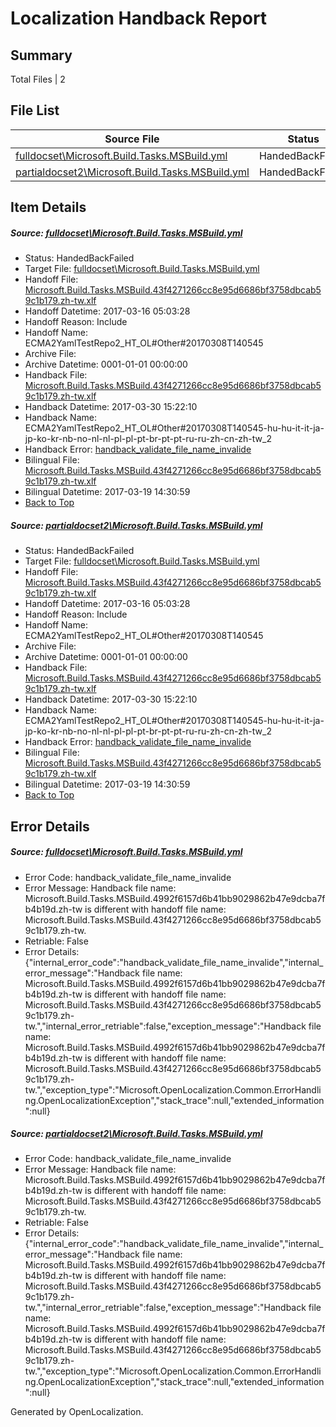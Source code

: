 # <a name='report-top'></a> Localization Handback Report

## Summary
 Total Files | 2

## File List
 Source File | Status | Details 
 ----------- | ------ | ------- 
 [fulldocset\Microsoft.Build.Tasks.MSBuild.yml](https://github.com/OpenLocalizationTestOrg/ECMA2YamlTestRepo2/blob/1e40a158586a88a698e0cb5342785002a56898b2/fulldocset/Microsoft.Build.Tasks.MSBuild.yml) | HandedBackFailed | [Details](#2ed59e0dc5ea36f1040d694fcd2fea1c1f19561f74108)
 [partialdocset2\Microsoft.Build.Tasks.MSBuild.yml](https://github.com/OpenLocalizationTestOrg/ECMA2YamlTestRepo2/blob/9a577bbd8ead778fd4723fbdbce691e69b3b14d4/partialdocset2/Microsoft.Build.Tasks.MSBuild.yml) | HandedBackFailed | [Details](#2ed59e0dc5ea36f1040d694fcd2fea1c1f19561f88199)

## Item Details
##### <a name='2ed59e0dc5ea36f1040d694fcd2fea1c1f19561f74108'></a> Source: [fulldocset\Microsoft.Build.Tasks.MSBuild.yml](https://github.com/OpenLocalizationTestOrg/ECMA2YamlTestRepo2/blob/1e40a158586a88a698e0cb5342785002a56898b2/fulldocset/Microsoft.Build.Tasks.MSBuild.yml)
* Status: HandedBackFailed
* Target File: [fulldocset\Microsoft.Build.Tasks.MSBuild.yml](https://github.com/OpenLocalizationTestOrg/ECMA2YamlTestRepo2.zh-tw/blob/0876d83102a285fc220c5b30268c98a5c5529af8/fulldocset/Microsoft.Build.Tasks.MSBuild.yml)
* Handoff File: [Microsoft.Build.Tasks.MSBuild.43f4271266cc8e95d6686bf3758dbcab59c1b179.zh-tw.xlf](https://github.com/OpenLocalizationTestOrg/ECMA2YamlTestRepo2.handoff/blob/cadaade5a6583edb23c7e6a2d3872233c1bf5168/ol-handoff/OpenLocalizationTestOrg/ECMA2YamlTestRepo2.zh-tw/master/fulldocset/Microsoft.Build.Tasks.MSBuild.43f4271266cc8e95d6686bf3758dbcab59c1b179.zh-tw.xlf)
* Handoff Datetime: 2017-03-16 05:03:28
* Handoff Reason: Include
* Handoff Name: ECMA2YamlTestRepo2_HT_OL#Other#20170308T140545
* Archive File: 
* Archive Datetime: 0001-01-01 00:00:00
* Handback File: [Microsoft.Build.Tasks.MSBuild.43f4271266cc8e95d6686bf3758dbcab59c1b179.zh-tw.xlf](https://github.com/OpenLocalizationTestOrg/ECMA2YamlTestRepo2.handback/blob/372acfce95ca1e2b82e41811a20287d7a82c3454/ol-handback/OpenLocalizationTestOrg/ECMA2YamlTestRepo2.zh-tw/master/fulldocset/Microsoft.Build.Tasks.MSBuild.43f4271266cc8e95d6686bf3758dbcab59c1b179.zh-tw.xlf)
* Handback Datetime: 2017-03-30 15:22:10
* Handback Name: ECMA2YamlTestRepo2_HT_OL#Other#20170308T140545-hu-hu-it-it-ja-jp-ko-kr-nb-no-nl-nl-pl-pl-pt-br-pt-pt-ru-ru-zh-cn-zh-tw_2
* Handback Error: [handback_validate_file_name_invalide](#2ed59e0dc5ea36f1040d694fcd2fea1c1f19561f74108handback_validate_file_name_invalide)
* Bilingual File: [Microsoft.Build.Tasks.MSBuild.43f4271266cc8e95d6686bf3758dbcab59c1b179.zh-tw.xlf](https://github.com/OpenLocalizationTestOrg/ECMA2YamlTestRepo2.handback/blob/1c52b3d4d8c0f1991aaee84ef2ea71d52530d82f/ol-handback/OpenLocalizationTestOrg/ECMA2YamlTestRepo2.zh-tw/master/fulldocset/Microsoft.Build.Tasks.MSBuild.43f4271266cc8e95d6686bf3758dbcab59c1b179.zh-tw.xlf)
* Bilingual Datetime: 2017-03-19 14:30:59
* [Back to Top](#report-top)

##### <a name='2ed59e0dc5ea36f1040d694fcd2fea1c1f19561f88199'></a> Source: [partialdocset2\Microsoft.Build.Tasks.MSBuild.yml](https://github.com/OpenLocalizationTestOrg/ECMA2YamlTestRepo2/blob/9a577bbd8ead778fd4723fbdbce691e69b3b14d4/partialdocset2/Microsoft.Build.Tasks.MSBuild.yml)
* Status: HandedBackFailed
* Target File: [fulldocset\Microsoft.Build.Tasks.MSBuild.yml](https://github.com/OpenLocalizationTestOrg/ECMA2YamlTestRepo2.zh-tw/blob/0876d83102a285fc220c5b30268c98a5c5529af8/fulldocset/Microsoft.Build.Tasks.MSBuild.yml)
* Handoff File: [Microsoft.Build.Tasks.MSBuild.43f4271266cc8e95d6686bf3758dbcab59c1b179.zh-tw.xlf](https://github.com/OpenLocalizationTestOrg/ECMA2YamlTestRepo2.handoff/blob/cadaade5a6583edb23c7e6a2d3872233c1bf5168/ol-handoff/OpenLocalizationTestOrg/ECMA2YamlTestRepo2.zh-tw/master/fulldocset/Microsoft.Build.Tasks.MSBuild.43f4271266cc8e95d6686bf3758dbcab59c1b179.zh-tw.xlf)
* Handoff Datetime: 2017-03-16 05:03:28
* Handoff Reason: Include
* Handoff Name: ECMA2YamlTestRepo2_HT_OL#Other#20170308T140545
* Archive File: 
* Archive Datetime: 0001-01-01 00:00:00
* Handback File: [Microsoft.Build.Tasks.MSBuild.43f4271266cc8e95d6686bf3758dbcab59c1b179.zh-tw.xlf](https://github.com/OpenLocalizationTestOrg/ECMA2YamlTestRepo2.handback/blob/372acfce95ca1e2b82e41811a20287d7a82c3454/ol-handback/OpenLocalizationTestOrg/ECMA2YamlTestRepo2.zh-tw/master/fulldocset/Microsoft.Build.Tasks.MSBuild.43f4271266cc8e95d6686bf3758dbcab59c1b179.zh-tw.xlf)
* Handback Datetime: 2017-03-30 15:22:10
* Handback Name: ECMA2YamlTestRepo2_HT_OL#Other#20170308T140545-hu-hu-it-it-ja-jp-ko-kr-nb-no-nl-nl-pl-pl-pt-br-pt-pt-ru-ru-zh-cn-zh-tw_2
* Handback Error: [handback_validate_file_name_invalide](#2ed59e0dc5ea36f1040d694fcd2fea1c1f19561f88199handback_validate_file_name_invalide)
* Bilingual File: [Microsoft.Build.Tasks.MSBuild.43f4271266cc8e95d6686bf3758dbcab59c1b179.zh-tw.xlf](https://github.com/OpenLocalizationTestOrg/ECMA2YamlTestRepo2.handback/blob/1c52b3d4d8c0f1991aaee84ef2ea71d52530d82f/ol-handback/OpenLocalizationTestOrg/ECMA2YamlTestRepo2.zh-tw/master/fulldocset/Microsoft.Build.Tasks.MSBuild.43f4271266cc8e95d6686bf3758dbcab59c1b179.zh-tw.xlf)
* Bilingual Datetime: 2017-03-19 14:30:59
* [Back to Top](#report-top)


## Error Details
##### <a name='2ed59e0dc5ea36f1040d694fcd2fea1c1f19561f74108handback_validate_file_name_invalide'></a> Source: [fulldocset\Microsoft.Build.Tasks.MSBuild.yml](#2ed59e0dc5ea36f1040d694fcd2fea1c1f19561f74108)
* Error Code: handback_validate_file_name_invalide
* Error Message: Handback file name: Microsoft.Build.Tasks.MSBuild.4992f6157d6b41bb9029862b47e9dcba7fb4b19d.zh-tw is different with handoff file name: Microsoft.Build.Tasks.MSBuild.43f4271266cc8e95d6686bf3758dbcab59c1b179.zh-tw.
* Retriable: False
* Error Details: {"internal_error_code":"handback_validate_file_name_invalide","internal_error_message":"Handback file name: Microsoft.Build.Tasks.MSBuild.4992f6157d6b41bb9029862b47e9dcba7fb4b19d.zh-tw is different with handoff file name: Microsoft.Build.Tasks.MSBuild.43f4271266cc8e95d6686bf3758dbcab59c1b179.zh-tw.","internal_error_retriable":false,"exception_message":"Handback file name: Microsoft.Build.Tasks.MSBuild.4992f6157d6b41bb9029862b47e9dcba7fb4b19d.zh-tw is different with handoff file name: Microsoft.Build.Tasks.MSBuild.43f4271266cc8e95d6686bf3758dbcab59c1b179.zh-tw.","exception_type":"Microsoft.OpenLocalization.Common.ErrorHandling.OpenLocalizationException","stack_trace":null,"extended_information":null}

##### <a name='2ed59e0dc5ea36f1040d694fcd2fea1c1f19561f88199handback_validate_file_name_invalide'></a> Source: [partialdocset2\Microsoft.Build.Tasks.MSBuild.yml](#2ed59e0dc5ea36f1040d694fcd2fea1c1f19561f88199)
* Error Code: handback_validate_file_name_invalide
* Error Message: Handback file name: Microsoft.Build.Tasks.MSBuild.4992f6157d6b41bb9029862b47e9dcba7fb4b19d.zh-tw is different with handoff file name: Microsoft.Build.Tasks.MSBuild.43f4271266cc8e95d6686bf3758dbcab59c1b179.zh-tw.
* Retriable: False
* Error Details: {"internal_error_code":"handback_validate_file_name_invalide","internal_error_message":"Handback file name: Microsoft.Build.Tasks.MSBuild.4992f6157d6b41bb9029862b47e9dcba7fb4b19d.zh-tw is different with handoff file name: Microsoft.Build.Tasks.MSBuild.43f4271266cc8e95d6686bf3758dbcab59c1b179.zh-tw.","internal_error_retriable":false,"exception_message":"Handback file name: Microsoft.Build.Tasks.MSBuild.4992f6157d6b41bb9029862b47e9dcba7fb4b19d.zh-tw is different with handoff file name: Microsoft.Build.Tasks.MSBuild.43f4271266cc8e95d6686bf3758dbcab59c1b179.zh-tw.","exception_type":"Microsoft.OpenLocalization.Common.ErrorHandling.OpenLocalizationException","stack_trace":null,"extended_information":null}


Generated by OpenLocalization.
